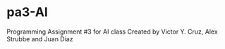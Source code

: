# pa3-AI
Programming Assignment #3 for AI class
Created by Victor Y. Cruz, Alex Strubbe and Juan Diaz
